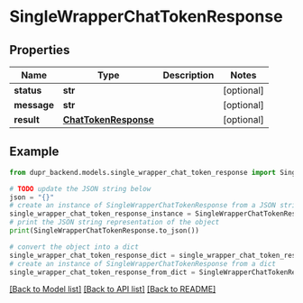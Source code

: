 # SingleWrapperChatTokenResponse


## Properties

Name | Type | Description | Notes
------------ | ------------- | ------------- | -------------
**status** | **str** |  | [optional] 
**message** | **str** |  | [optional] 
**result** | [**ChatTokenResponse**](ChatTokenResponse.md) |  | [optional] 

## Example

```python
from dupr_backend.models.single_wrapper_chat_token_response import SingleWrapperChatTokenResponse

# TODO update the JSON string below
json = "{}"
# create an instance of SingleWrapperChatTokenResponse from a JSON string
single_wrapper_chat_token_response_instance = SingleWrapperChatTokenResponse.from_json(json)
# print the JSON string representation of the object
print(SingleWrapperChatTokenResponse.to_json())

# convert the object into a dict
single_wrapper_chat_token_response_dict = single_wrapper_chat_token_response_instance.to_dict()
# create an instance of SingleWrapperChatTokenResponse from a dict
single_wrapper_chat_token_response_from_dict = SingleWrapperChatTokenResponse.from_dict(single_wrapper_chat_token_response_dict)
```
[[Back to Model list]](../README.md#documentation-for-models) [[Back to API list]](../README.md#documentation-for-api-endpoints) [[Back to README]](../README.md)


